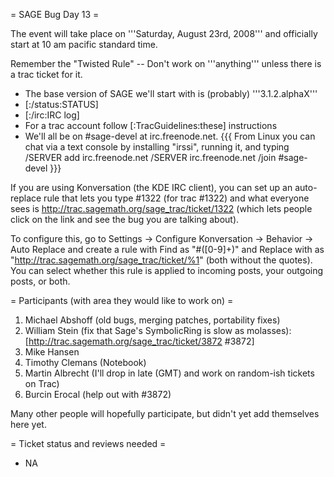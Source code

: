 = SAGE Bug Day 13 =

The event will take place on '''Saturday, August 23rd, 2008''' and officially start at 10 am pacific standard time.

Remember the "Twisted Rule" -- Don't work on '''anything''' unless there is a trac ticket for it.

 * The base version of SAGE we'll start with is (probably) '''3.1.2.alphaX'''
 * [:/status:STATUS]
 * [:/irc:IRC log]
 * For a trac account follow [:TracGuidelines:these] instructions
 * We'll all be on #sage-devel at irc.freenode.net.
{{{
From Linux you can chat via a text console by installing "irssi", running it, and typing
  /SERVER add irc.freenode.net
  /SERVER irc.freenode.net
  /join #sage-devel
}}}

If you are using Konversation (the KDE IRC client), you can set up an auto-replace rule that lets you type #1322 (for trac #1322) and what everyone sees is http://trac.sagemath.org/sage_trac/ticket/1322 (which lets people click on the link and see the bug you are talking about).

To configure this, go to Settings -> Configure Konversation -> Behavior -> Auto Replace and create a rule with Find as "#([0-9]+)" and Replace with as "http://trac.sagemath.org/sage_trac/ticket/%1" (both without the quotes).  You can select whether this rule is applied to incoming posts, your outgoing posts, or both.

= Participants (with area they would like to work on) =
 1. Michael Abshoff (old bugs, merging patches, portability fixes)
 2. William Stein (fix that Sage's SymbolicRing is slow as molasses): [http://trac.sagemath.org/sage_trac/ticket/3872 #3872]
 3. Mike Hansen
 4. Timothy Clemans (Notebook)
 5. Martin Albrecht (I'll drop in late (GMT) and work on random-ish tickets on Trac)
 1. Burcin Erocal (help out with #3872)

Many other people will hopefully participate, but didn't yet add themselves here yet.

= Ticket status and reviews needed =
 * NA
